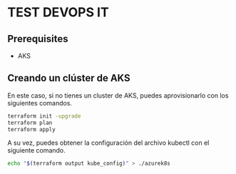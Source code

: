 # TEST DEVOPS IT

## Prerequisites
- AKS

## Creando un clúster de AKS

En este caso, si no tienes un cluster de AKS, puedes aprovisionarlo con los siguientes comandos.
```sh
terraform init -upgrade
terraform plan
terraform apply
```
A su vez, puedes obtener la configuración del archivo kubectl con el siguiente comando.
```sh
echo "$(terraform output kube_config)" > ./azurek8s
```
